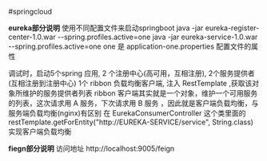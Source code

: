 #springcloud

**eureka部分说明**
使用不同配置文件来启动springboot
java -jar eureka-register-center-1.0.war --spring.profiles.active=one
java -jar eureka-service-1.0.war --spring.profiles.active=one
one 是 application-one.properties 配置文件的属性

调试时，启动5个spring 应用, 2 个注册中心(高可用，互相注册), 2个服务提供者(互相注册到注册中心)
1个 ribbon 负载均衡客户端, 注入 RestTemplate ,获取该对象所维护的服务提供者列表
ribbon 客户端其实就是一个对象，维护一个可用服务的列表，这次请求用 A 服务，下次请求用 B 服务
，因此就是客户端负载均衡，与 服务端负载均衡(nginx)有区别
在 EurekaConsumerController 这个类里面的 restTemplate.getForEntity("http://EUREKA-SERVICE/service", String.class)
实现客户端负载均衡

**fiegn部分说明**
访问地址
http://localhost:9005/feign
